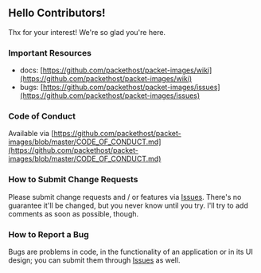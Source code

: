 ## Hello Contributors!
  Thx for your interest! We're so glad you're here. 

### Important Resources
  - docs: [https://github.com/packethost/packet-images/wiki](https://github.com/packethost/packet-images/wiki)
  - bugs: [https://github.com/packethost/packet-images/issues](https://github.com/packethost/packet-images/issues)

### Code of Conduct
Available via [https://github.com/packethost/packet-images/blob/master/CODE_OF_CONDUCT.md](https://github.com/packethost/packet-images/blob/master/CODE_OF_CONDUCT.md)

### How to Submit Change Requests
Please submit change requests and / or features via [Issues](https://github.com/packethost/packet-images/issues). There's no guarantee it'll be changed, but you never know until you try. I'll try to add comments as soon as possible, though.

### How to Report a Bug
Bugs are problems in code, in the functionality of an application or in its UI design; you can submit them through [Issues](https://github.com/packethost/packet-images/issues) as well.
